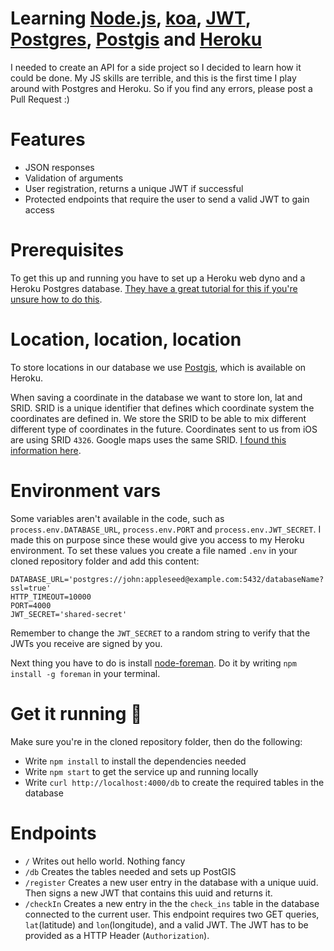 # Learning [Node.js](https://nodejs.org), [koa](http://koajs.com), [JWT](http://jwt.io), [Postgres](http://www.postgresql.org), [Postgis](http://postgis.net) and [Heroku](https://www.heroku.com)

I needed to create an API for a side project so I decided to learn how it could be done. My JS skills are terrible, and this is the first time I play around with Postgres and Heroku. So if you find any errors, please post a Pull Request :)

# Features

- JSON responses
- Validation of arguments
- User registration, returns a unique JWT if successful
- Protected endpoints that require the user to send a valid JWT to gain access

# Prerequisites

To get this up and running you have to set up a Heroku web dyno and a Heroku Postgres database. [They have a great tutorial for this if you're unsure how to do this](https://devcenter.heroku.com/articles/getting-started-with-nodejs#introduction).

# Location, location, location

To store locations in our database we use [Postgis](http://postgis.net), which is available on Heroku.

When saving a coordinate in the database we want to store lon, lat and SRID. SRID is a unique identifier that defines which coordinate system the coordinates are defined in. We store the SRID to be able to mix different different type of coordinates in the future. Coordinates sent to us from iOS are using SRID `4326`. Google maps uses the same SRID. [I found this information here](http://gis.stackexchange.com/questions/48949/epsg-3857-or-4326-for-googlemaps-openstreetmap-and-leaflet).

# Environment vars

Some variables aren't available in the code, such as `process.env.DATABASE_URL`, `process.env.PORT` and `process.env.JWT_SECRET`. I made this on purpose since these would give you access to my Heroku environment. To set these values you create a file named `.env` in your cloned repository folder and add this content:

```
DATABASE_URL='postgres://john:appleseed@example.com:5432/databaseName?ssl=true'
HTTP_TIMEOUT=10000
PORT=4000
JWT_SECRET='shared-secret'
```

Remember to change the `JWT_SECRET` to a random string to verify that the JWTs you receive are signed by you.

Next thing you have to do is install [node-foreman](https://github.com/strongloop/node-foreman). Do it by writing `npm install -g foreman` in your terminal.

# Get it running 🏃

Make sure you're in the cloned repository folder, then do the following:
- Write `npm install` to install the dependencies needed
- Write `npm start` to get the service up and running locally
- Write `curl http://localhost:4000/db` to create the required tables in the database

# Endpoints

- `/` Writes out hello world. Nothing fancy
- `/db` Creates the tables needed and sets up PostGIS
- `/register` Creates a new user entry in the database with a unique uuid. Then signs a new JWT that contains this uuid and returns it.
- `/checkIn` Creates a new entry in the the `check_ins` table in the database connected to the current user. This endpoint requires two GET queries, `lat`(latitude) and `lon`(longitude), and a valid JWT. The JWT has to be provided as a HTTP Header (`Authorization`).